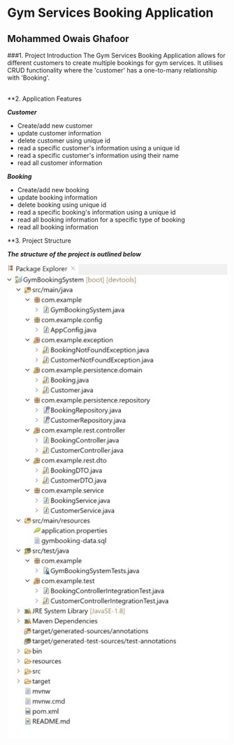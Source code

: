 # Gym Services Booking Application
## Mohammed Owais Ghafoor

###1. Project Introduction
The Gym Services Booking Application allows for different customers to create multiple bookings for gym services. It utilises CRUD functionality where 
the 'customer' has a one-to-many relationship with 'Booking'. <br>
<br>

**2. Application Features

***Customer***

* Create/add new customer <br>
* update customer information <br>
* delete customer using unique id <br>
* read a specific customer's information using a unique id <br>
* read a specific customer's information using their name <br>
* read all customer information <br>

***Booking***

* Create/add new booking <br>
* update booking information <br>
* delete booking using unique id <br>
* read a specific booking's information using a unique id <br>
* read all booking information for a specific type of booking <br>
* read all booking information <br>

**3. Project Structure

***The structure of the project is outlined below***

<p align="center">
<img width="650" src=imgs/Project-Structure.jpg>
</p>

